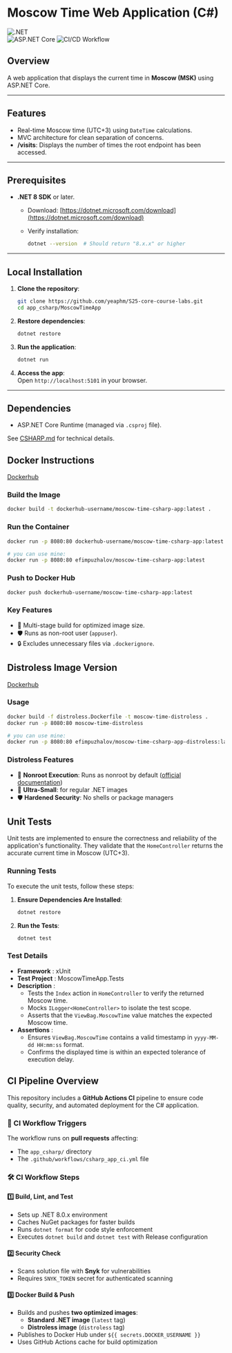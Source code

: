# Moscow Time Web Application (C#)

![.NET](https://img.shields.io/badge/.NET-8.0-blue)  
![ASP.NET Core](https://img.shields.io/badge/Framework-ASP.NET_Core-green)
![CI/CD Workflow](https://github.com/yeaphm/S25-core-course-labs/actions/workflows/csharp_app_ci.yml/badge.svg)

## Overview  

A web application that displays the current time in **Moscow (MSK)** using ASP.NET Core.  

---

## Features  

- Real-time Moscow time (UTC+3) using `DateTime` calculations.  
- MVC architecture for clean separation of concerns.  
- **/visits**: Displays the number of times the root endpoint has been accessed.

---

## Prerequisites  

- **.NET 8 SDK** or later.  
  - Download: [https://dotnet.microsoft.com/download](https://dotnet.microsoft.com/download)  
  - Verify installation:  

    ```bash
    dotnet --version  # Should return "8.x.x" or higher
    ```

---

## Local Installation  

1. **Clone the repository**:  

   ```bash
   git clone https://github.com/yeaphm/S25-core-course-labs.git
   cd app_csharp/MoscowTimeApp
   ```

2. **Restore dependencies**:  

   ```bash
   dotnet restore
   ```

3. **Run the application**:  

   ```bash
   dotnet run
   ```

4. **Access the app**:  
   Open `http://localhost:5101` in your browser.  

---

## Dependencies  

- ASP.NET Core Runtime (managed via `.csproj` file).  

See [CSHARP.md](CSHARP.md) for technical details.  

## Docker Instructions

[Dockerhub](https://hub.docker.com/r/efimpuzhalov/moscow-time-csharp-app)

### Build the Image

```bash
docker build -t dockerhub-username/moscow-time-csharp-app:latest .
```

### Run the Container

```bash
docker run -p 8080:80 dockerhub-username/moscow-time-csharp-app:latest

# you can use mine:
docker run -p 8080:80 efimpuzhalov/moscow-time-csharp-app:latest
```

### Push to Docker Hub

```bash
docker push dockerhub-username/moscow-time-csharp-app:latest
```

### Key Features  

- 🐳 Multi-stage build for optimized image size.  
- 🛡️ Runs as non-root user (`appuser`).  
- 🔒 Excludes unnecessary files via `.dockerignore`.  

## Distroless Image Version

[Dockerhub](https://hub.docker.com/r/efimpuzhalov/moscow-time-csharp-app-distroless)

### Usage

```bash
docker build -f distroless.Dockerfile -t moscow-time-distroless .
docker run -p 8080:80 moscow-time-distroless

# you can use mine:
docker run -p 8080:80 efimpuzhalov/moscow-time-csharp-app-distroless:latest
```

### Distroless Features

- 🔐 **Nonroot Execution**: Runs as nonroot by default ([official documentation](https://github.com/dotnet/dotnet-docker/blob/main/documentation/distroless.md))
- 🐋 **Ultra-Small**: for regular .NET images
- 🛡️ **Hardened Security**: No shells or package managers

## Unit Tests

Unit tests are implemented to ensure the correctness and reliability of the application's functionality. They validate that the `HomeController` returns the accurate current time in Moscow (UTC+3).

### Running Tests

To execute the unit tests, follow these steps:

1. **Ensure Dependencies Are Installed**:

   ```bash
   dotnet restore
   ```

2. **Run the Tests**:

   ```bash
   dotnet test
   ```

### Test Details

- **Framework** : xUnit
- **Test Project** : MoscowTimeApp.Tests
- **Description** :
  - Tests the `Index` action in `HomeController` to verify the returned Moscow time.
  - Mocks `ILogger<HomeController>` to isolate the test scope.
  - Asserts that the `ViewBag.MoscowTime` value matches the expected Moscow time.
- **Assertions** :
  - Ensures `ViewBag.MoscowTime` contains a valid timestamp in `yyyy-MM-dd HH:mm:ss` format.
  - Confirms the displayed time is within an expected tolerance of execution delay.

## **CI Pipeline Overview**

This repository includes a **GitHub Actions CI** pipeline to ensure code quality, security, and automated deployment for the C# application.

### **🔄 CI Workflow Triggers**

The workflow runs on **pull requests** affecting:
- The `app_csharp/` directory
- The `.github/workflows/csharp_app_ci.yml` file

### **🛠️ CI Workflow Steps**

#### **1️⃣ Build, Lint, and Test**
- Sets up .NET 8.0.x environment
- Caches NuGet packages for faster builds
- Runs `dotnet format` for code style enforcement
- Executes `dotnet build` and `dotnet test` with Release configuration

#### **2️⃣ Security Check**
- Scans solution file with **Snyk** for vulnerabilities
- Requires `SNYK_TOKEN` secret for authenticated scanning

#### **3️⃣ Docker Build & Push**
- Builds and pushes **two optimized images**:
  - **Standard .NET image** (`latest` tag)
  - **Distroless image** (`distroless` tag)
- Publishes to Docker Hub under `${{ secrets.DOCKER_USERNAME }}`
- Uses GitHub Actions cache for build optimization
